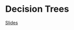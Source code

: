 # Decision Trees
[Slides](https://docs.google.com/presentation/d/1Ijpkh1IwaugvdARpgg6WlR4X6GzCbLBcWj0FP11vbLc/edit?usp=sharing)
